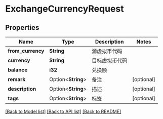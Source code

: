 # ExchangeCurrencyRequest

## Properties

Name | Type | Description | Notes
------------ | ------------- | ------------- | -------------
**from_currency** | **String** | 源虚拟币代码 | 
**currency** | **String** | 目标虚拟币代码 | 
**balance** | **i32** | 兑换额 | 
**remark** | Option<**String**> | 备注 | [optional]
**description** | Option<**String**> | 描述 | [optional]
**tags** | Option<**String**> | 标签 | [optional]

[[Back to Model list]](../README.md#documentation-for-models) [[Back to API list]](../README.md#documentation-for-api-endpoints) [[Back to README]](../README.md)


